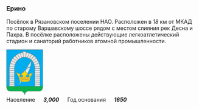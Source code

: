 <!--2022-07-25 01:11:12-->
### Ерино
Посёлок в Рязановском поселении НАО.
Расположен в *18* км от МКАД по старому Варшавскому шоссе рядом с местом слияния рек Десна и Пахра.
В посёлке расположены действующие легкоатлетический стадион и санаторий работников атомной промышленности.

<img src="Ryazanovskoe.png" width="96px"><br>
Население &emsp; ***3,000*** &emsp;
Год&nbsp;основания &emsp; ***1650***